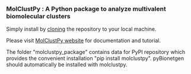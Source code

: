 ### MolClustPy : A Python package to analyze multivalent biomolecular clusters 

Simply install by [cloning](https://docs.github.com/en/repositories/creating-and-managing-repositories/cloning-a-repository) the repository to your local machine. 

Please visit [MolClustPy website](https://molclustpy.github.io/index) for documentation and tutorial.

The folder "molclustpy_package" contains data for PyPI repository which provides the convenient installation "pip install molclustpy". pyBionetgen should automatically be installed with molclustpy.    

